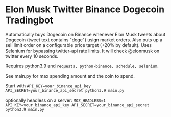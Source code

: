  # Elon Musk Twitter Binance Dogecoin Tradingbot
 
 Automatically buys Dogecoin on Binance whenever Elon Musk tweets about Dogecoin (tweet text contains "doge") usign market orders. Also puts up a sell limit order on a configurable price target (+20% by default).
 Uses Selenium for bypassing twitter-api rate limits. It will check @elonmusk on twitter every 10 seconds.
 
 Requires python3.9 and `requests, python-binance, schedule, selenium`.
 
 See main.py for max spending amount and the coin to spend.
 
 Start with
 `API_KEY=your_binance_api_key API_SECRET=your_binance_api_secret python3.9 main.py`
 
 optionally headless on a server:
 `MOZ_HEADLESS=1 API_KEY=your_binance_api_key API_SECRET=your_binance_api_secret python3.9 main.py`
